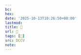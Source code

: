 ```yaml
---
bc:
hex:
date: '2025-10-13T10:26:50+08:00'
lastmod:
title: 􄐛
url: 􄐛
tags: [𢮡]
src: DCCV
note:
---
```

